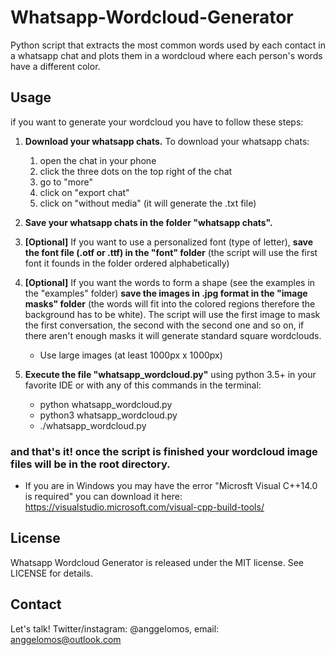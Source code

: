 # Whatsapp-Wordcloud-Generator
Python script that extracts the most common words used by each contact in a whatsapp chat and plots them in a wordcloud where each person's words have a different color.

## Usage
if you want to generate your wordcloud you have to follow these steps:

1. **Download your whatsapp chats.** To download your whatsapp chats:
	1. open the chat in your phone
	2. click the three dots on the top right of the chat
	3. go to "more"
	4. click on "export chat"
	5. click on "without media" (it will generate the .txt file)

2. **Save your whatsapp chats in the folder "whatsapp chats".**

3. **[Optional]** If you want to use a personalized font (type of letter), **save the font file (.otf or .ttf) in the "font" folder** (the script will use the first font it founds in the folder ordered alphabetically)

4. **[Optional]** If you want the words to form a shape (see the examples in the "examples" folder) **save the images in .jpg format in the "image masks" folder** (the words will fit into the colored regions therefore the background has to be white). The script will use the first image to mask the first conversation, the second with the second one and so on, if there aren't enough masks it will generate standard square wordclouds.
	- Use large images (at least 1000px x 1000px)

5. **Execute the file "whatsapp_wordcloud.py"** using python 3.5+ in your favorite IDE or with any of this commands in the terminal:
	- python whatsapp_wordcloud.py
	- python3 whatsapp_wordcloud.py
	- ./whatsapp_wordcloud.py

### and that's it! once the script is finished your wordcloud image files will be in the root directory.

* If you are in Windows you may have the error "Microsft Visual C++14.0 is required" you can download it here: https://visualstudio.microsoft.com/visual-cpp-build-tools/

## License
Whatsapp Wordcloud Generator is released under the MIT license. See LICENSE for details.

## Contact
Let's talk! Twitter/instagram: @anggelomos, email: anggelomos@outlook.com
